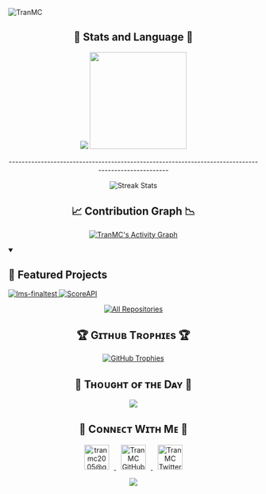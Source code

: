 <!--Banner-->

<!--Profile Count Badge-->
<p align="left">
  <img src="https://komarev.com/ghpvc/?username=TranMC&label=Profile%20views&color=770677&style=for-the-badge&logo=star" alt="TranMC" style="padding-right:20px;" />
</p>

<!-- Stats -->
<h2 align="center">🌆 Stats and Language 🌆</h2>
<p align="center">
  <img src="https://github-readme-stats.vercel.app/api?username=TranMC&show_icons=true&hide_border=true&title_color=94b4a4&icon_color=FFFFFF&text_color=FFFFFF&bg_color=000000&count_private=true&include_all_commits=true" />
  <img height="195px" src="https://github-readme-stats.vercel.app/api/top-langs/?username=TranMC&text_color=FFFFFF&bg_color=000000&title_color=94b4a4&langs_count=15&layout=compact&hide_border=true" />
</p>

<!-- Streak -->
<p align="center">----------------------------------------------------------------------------------------------------</p>
<p align="center">
  <img src="https://streak-stats.demolab.com/?user=TranMC" alt="Streak Stats" />
</p>

<!-- Contribution Graph -->
<h2 align="center">📈 Contribution Graph 📉</h2>
<p align="center">
  <a href="https://github.com/ashutosh00710/github-readme-activity-graph">
    <img alt="TranMC's Activity Graph" src="https://github-readme-activity-graph.vercel.app/graph/?username=TranMC&bg_color=000000&color=94b4a4&line=FFFFFF&point=FFFFFF&hide_border=true" />
  </a>
</p>

<!-- Featured Projects -->
<details open> 
  <summary><h2>📘 Featured Projects</h2></summary>
  <p align="left">
    <a href="https://github.com/Justroamming/lms-finaltest">
      <img src="https://github-readme-stats.vercel.app/api/pin/?username=Justroamming&repo=lms-finaltest&bg_color=000000&title_color=94b4a4&text_color=FFFFFF&icon_color=FFFFFF&hide_border=true&show_owner=true&description_lines_count=2" alt="lms-finaltest">
    </a>
    <a href="https://github.com/Justroamming/ScoreAPI">
      <img src="https://github-readme-stats.vercel.app/api/pin/?username=Justroamming&repo=ScoreAPI&bg_color=000000&title_color=94b4a4&text_color=FFFFFF&icon_color=FFFFFF&hide_border=true&show_owner=true&description_lines_count=2" alt="ScoreAPI">
    </a>
  </p>

  <p align="center">
    <a href="https://github.com/TranMC?tab=repositories&sort=stargazers">
      <img alt="All Repositories" title="All Repositories" src="https://custom-icon-badges.demolab.com/badge/-Click%20Here%20For%20All%20My%20Repos-000000?style=for-the-badge&logoColor=white&logo=repo"/>
    </a>
  </p>
</details>

<!-- Trophies -->
<h2 align="center">🏆 Gɪᴛʜᴜʙ Tʀᴏᴘʜɪᴇs 🏆</h2>
<p align="center">
  <a href="https://github.com/TranMC">
    <picture>
      <source media="(prefers-color-scheme: dark)" srcset="https://github-profile-trophy.vercel.app/?username=TranMC&no-bg=true&row=2&column=6&margin-w=20&margin-h=20&theme=monokai">
      <source media="(prefers-color-scheme: light)" srcset="https://github-profile-trophy.vercel.app/?username=TranMC&no-bg=true&row=2&column=6&margin-w=20&margin-h=20">
      <img alt="GitHub Trophies" src="https://github-profile-trophy.vercel.app/?username=TranMC&no-bg=true&no-frame=true&row=2&column=6&margin-w=20&margin-h=20">
    </picture>
  </a>
</p>

<!-- Thought of the Day -->
<h2 align="center">🌟 Tʜᴏᴜɢʜᴛ ᴏғ ᴛʜᴇ Dᴀʏ 🌟</h2>
<p align="center">
  <img src="https://readme-daily-quotes.vercel.app/api?author=Carlos%20Ruiz%20Zafon&quote=Never%20trust%20he%20who%20trusts%20everyone.&theme=dark&bg_color=220a28&author_color=ffeb95&accent_color=c56a90">
</p>

<!-- Contact -->
<h2 align="center">🤝 Cᴏɴɴᴇᴄᴛ Wɪᴛʜ Mᴇ 🤝</h2>
<p align="center">
  <a href="mailto:tranmc2005@gmail.com" target="_blank">
    <img src="./gmail.png" width="50" height="50" alt="tranmc2005@gmail.com" style="margin: 0 10px;" />
  </a>
  <a href="https://www.github.com/TranMC" target="_blank">
    <img src="./github.png" width="50" height="50" alt="TranMC GitHub" style="margin: 0 10px;" />
  </a>
    <a href="https://x.com/mctran2005" target="_blank">
    <img src="./twitter.png" width="50" height="50" alt="TranMC Twitter" style="margin: 0 10px;" />
  </a>
</p>

<!-- Footer -->
<p align="center">
  <img src="https://capsule-render.vercel.app/api?type=waving&color=gradient&height=65&section=footer"/>
</p>
